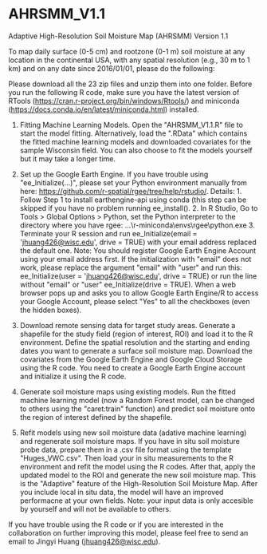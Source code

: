 # AHRSMM_V1.1

Adaptive High-Resolution Soil Moisture Map (AHRSMM) Version 1.1

To map daily surface (0-5 cm) and rootzone (0-1 m) soil moisture at any location in the continental USA, with any spatial resolution (e.g., 30 m to 1 km) and on any date since 2016/01/01, please do the following:

Please download all the 23 zip files and unzip them into one folder. Before you run the following R code, make sure you have the latest version of RTools (https://cran.r-project.org/bin/windows/Rtools/) and miniconda (https://docs.conda.io/en/latest/miniconda.html) installed.

1) Fitting Machine Learning Models. 
Open the "AHRSMM_V1.1.R" file to start the model fitting. Alternatively, load the ".RData" which contains the fitted machine learning models and downloaded covariates for the sample Wisconsin field. You can also choose to fit the models yourself but it may take a longer time.

2) Set up the Google Earth Engine.
If you have trouble using "ee_Initialize(...)", please set your Python environment manually from here: https://github.com/r-spatial/rgee/tree/help/rstudio/. Details: 1. Follow Step 1 to install earthengine-api using conda (this step can be skipped if you have no problem running ee_install(). 2. In R Studio, Go to Tools > Global Options > Python, set the Python interpreter to the directory where you have rgee: ...\r-miniconda\envs\rgee\python.exe 3. Terminate your R session and run ee_Initialize(email = 'jhuang426@wisc.edu', drive = TRUE) with your email address replaced the default one. Note: You should register Google Earth Engine Account using your email address first. If the initialization with "email" does not work, please replace the argument "email" with "user" and run this: ee_Initialize(user = 'jhuang426@wisc.edu', drive = TRUE) or run the line without "email" or "user" ee_Initialize(drive = TRUE). When a web browser pops up and asks you to allow Google Earth Engine/R to access your Google Account, please select "Yes" to all the checkboxes (even the hidden boxes). 

3) Download remote sensing data for target study areas. 
Generate a shapefile for the study field (region of interest, ROI) and load it to the R environment. Define the spatial resolution and the starting and ending dates you want to generate a surface soil moisture map.
Download the covariates from the Google Earth Engine and Google Cloud Storage using the R code. You need to create a Google Earth Engine account and initialize it using the R code.

4) Generate soil moisture maps using existing models.
Run the fitted machine learning model (now a Random Forest model, can be changed to others using the "caret:train" function) and predict soil moisture onto the region of interest defined by the shapefile.

5) Refit models using new soil moisture data (adative machine learning) and regenerate soil moisture maps.
If you have in situ soil moisture probe data, prepare them in a .csv file format using the template "Huges_VWC.csv". Then load your in situ measurements to the R environment and refit the model using the R codes. After that, apply the updated model to the ROI and generate the new soil moisture map. This is the "Adaptive" feature of the High-Resolution Soil Moisture Map. After you include local in situ data, the model will have an improved performacne at your own fields. Note: your input data is only accesible by yourself and will not be available to others.

If you have trouble using the R code or if you are interested in the collaboration on further improving this model, please feel free to send an email to Jingyi Huang (jhuang426@wisc.edu).

